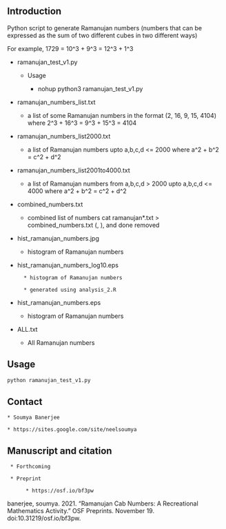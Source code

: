 
## Introduction


Python script to generate Ramanujan numbers (numbers that can be expressed as the sum 
of two different cubes in two different ways)

For example, 1729 = 10^3 + 9^3 = 12^3 + 1^3


*  ramanujan_test_v1.py

	* Usage
	
		* nohup python3 ramanujan_test_v1.py

* ramanujan_numbers_list.txt

	* a list of some Ramanujan numbers in the format (2, 16, 9, 15, 4104)
	where 2^3 + 16^3 = 9^3 + 15^3 = 4104

* ramanujan_numbers_list2000.txt

	* a list of Ramanujan numbers upto a,b,c,d <= 2000
	where a^2 + b^2 = c^2 + d^2

* ramanujan_numbers_list2001to4000.txt
	* a list of Ramanujan numbers from a,b,c,d > 2000 upto a,b,c,d <= 4000
	where a^2 + b^2 = c^2 + d^2

* combined_numbers.txt
	* combined list of numbers
	cat ramanujan*.txt > combined_numbers.txt
	(, ), and done removed

* hist_ramanujan_numbers.jpg

	* histogram of Ramanujan numbers

* hist_ramanujan_numbers_log10.eps

        * histogram of Ramanujan numbers
        
        * generated using analysis_2.R

* hist_ramanujan_numbers.eps

	* histogram of Ramanujan numbers

* ALL.txt

	* All Ramanujan numbers


## Usage


```python
python ramanujan_test_v1.py
```

## Contact

	* Soumya Banerjee

	* https://sites.google.com/site/neelsoumya


## Manuscript and citation

     * Forthcoming

     * Preprint

          * https://osf.io/bf3pw

banerjee, soumya. 2021. “Ramanujan Cab Numbers: A Recreational Mathematics Activity.” OSF Preprints. November 19. doi:10.31219/osf.io/bf3pw.
